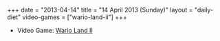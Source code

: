 +++
date = "2013-04-14"
title = "14 April 2013 (Sunday)"
layout = "daily-diet"
video-games = ["wario-land-ii"]
+++


* Video Game: [Wario Land II](/video-games/wario-land-ii)